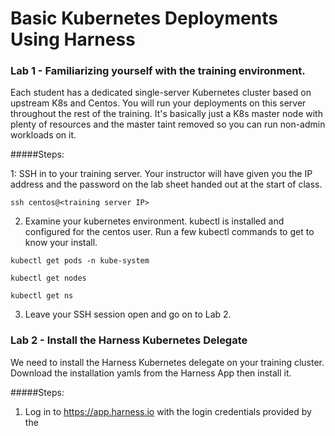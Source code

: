 # Basic Kubernetes Deployments Using Harness #

### Lab 1 - Familiarizing yourself with the training environment.


Each student has a dedicated single-server Kubernetes cluster based on upstream K8s and Centos. You will run your deployments on this server throughout the rest of the training. It's basically just a K8s master node with plenty of resources and the master taint removed so you can run non-admin workloads on it. 

#####Steps:

1: SSH in to your training server. Your instructor will have given you the IP address and the password on the lab sheet handed out at the start of class. 

````ssh centos@<training server IP>````

2. Examine your kubernetes environment. kubectl is installed and configured for the centos user. Run a few kubectl commands to get to know your install.

````kubectl get pods -n kube-system````

````kubectl get nodes````

````kubectl get ns````

3. Leave your SSH session open and go on to Lab 2.

### Lab 2 - Install the Harness Kubernetes Delegate

We need to install the Harness Kubernetes delegate on your training cluster. Download the installation yamls from the Harness App then install it. 

#####Steps:

1. Log in to https://app.harness.io with the login credentials provided by the 
